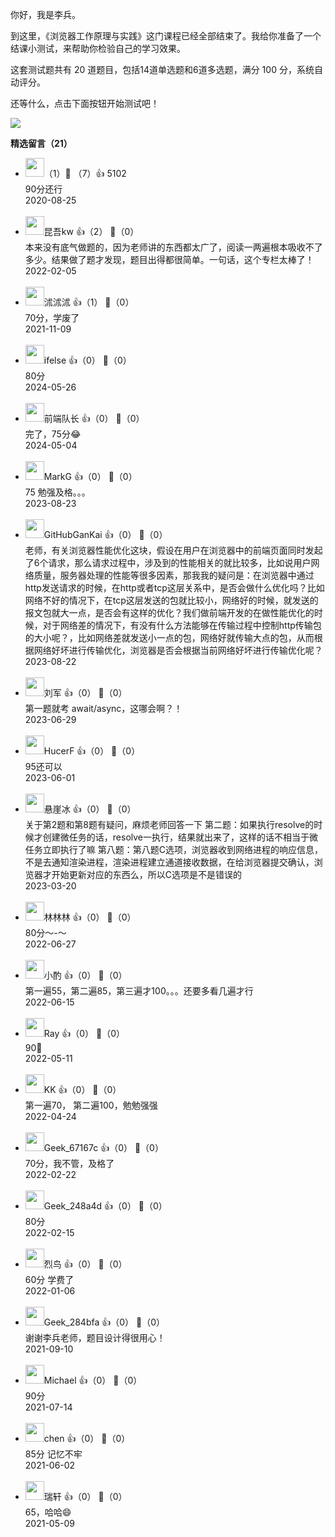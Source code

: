 你好，我是李兵。

到这里，《浏览器工作原理与实践》这门课程已经全部结束了。我给你准备了一个结课小测试，来帮助你检验自己的学习效果。

这套测试题共有 20 道题目，包括14道单选题和6道多选题，满分 100 分，系统自动评分。

还等什么，点击下面按钮开始测试吧！

[![](https://static001.geekbang.org/resource/image/28/a4/28d1be62669b4f3cc01c36466bf811a4.png?wh=1142%2A201)](http://time.geekbang.org/quiz/intro?act_id=197&exam_id=523)
<div><strong>精选留言（21）</strong></div><ul>
<li><img src="https://static001.geekbang.org/account/avatar/00/20/4b/b9/2449c7b7.jpg" width="30px"><span>‏5102</span> 👍（7） 💬（1）<div>90分还行</div>2020-08-25</li><br/><li><img src="https://static001.geekbang.org/account/avatar/00/22/6d/f8/bb6d1d99.jpg" width="30px"><span>昆吾kw</span> 👍（2） 💬（0）<div>本来没有底气做题的，因为老师讲的东西都太广了，阅读一两遍根本吸收不了多少。结果做了题才发现，题目出得都很简单。一句话，这个专栏太棒了！</div>2022-02-05</li><br/><li><img src="https://static001.geekbang.org/account/avatar/00/15/12/dc/d09d1afb.jpg" width="30px"><span>沭沭沭</span> 👍（1） 💬（0）<div>70分，学废了</div>2021-11-09</li><br/><li><img src="https://static001.geekbang.org/account/avatar/00/26/eb/d7/90391376.jpg" width="30px"><span>ifelse</span> 👍（0） 💬（0）<div>80分</div>2024-05-26</li><br/><li><img src="https://static001.geekbang.org/account/avatar/00/0f/cd/f6/3224464a.jpg" width="30px"><span>前端队长</span> 👍（0） 💬（0）<div>完了，75分😂</div>2024-05-04</li><br/><li><img src="https://static001.geekbang.org/account/avatar/00/38/16/9e/48621655.jpg" width="30px"><span>MarkG</span> 👍（0） 💬（0）<div>75 勉强及格。。。</div>2023-08-23</li><br/><li><img src="https://static001.geekbang.org/account/avatar/00/16/8a/e7/a6c603cf.jpg" width="30px"><span>GitHubGanKai</span> 👍（0） 💬（0）<div>老师，有关浏览器性能优化这块，假设在用户在浏览器中的前端页面同时发起了6个请求，那么请求过程中，涉及到的性能相关的就比较多，比如说用户网络质量，服务器处理的性能等很多因素，那我我的疑问是：在浏览器中通过http发送请求的时候，在http或者tcp这层关系中，是否会做什么优化吗？比如网络不好的情况下，在tcp这层发送的包就比较小，网络好的时候，就发送的报文包就大一点，是否会有这样的优化？我们做前端开发的在做性能优化的时候，对于网络差的情况下，有没有什么方法能够在传输过程中控制http传输包的大小呢？，比如网络差就发送小一点的包，网络好就传输大点的包，从而根据网络好坏进行传输优化，浏览器是否会根据当前网络好坏进行传输优化呢？</div>2023-08-22</li><br/><li><img src="https://static001.geekbang.org/account/avatar/00/14/f4/11/727ebf8d.jpg" width="30px"><span>刘军</span> 👍（0） 💬（0）<div>第一题就考 await&#47;async，这哪会啊？！</div>2023-06-29</li><br/><li><img src="https://static001.geekbang.org/account/avatar/00/1e/63/27/deefd03f.jpg" width="30px"><span>HucerF</span> 👍（0） 💬（0）<div>95还可以
</div>2023-06-01</li><br/><li><img src="https://static001.geekbang.org/account/avatar/00/15/bc/2a/1c69bb67.jpg" width="30px"><span>悬崖冰</span> 👍（0） 💬（0）<div>关于第2题和第8题有疑问，麻烦老师回答一下
第二题：如果执行resolve的时候才创建微任务的话，resolve一执行，结果就出来了，这样的话不相当于微任务立即执行了嘛
第八题：第八题C选项，浏览器收到网络进程的响应信息，不是去通知渲染进程，渲染进程建立通道接收数据，在给浏览器提交确认，浏览器才开始更新对应的东西么，所以C选项是不是错误的</div>2023-03-20</li><br/><li><img src="https://static001.geekbang.org/account/avatar/00/2b/b9/e5/74106dd1.jpg" width="30px"><span>林林林</span> 👍（0） 💬（0）<div>80分～-～</div>2022-06-27</li><br/><li><img src="https://static001.geekbang.org/account/avatar/00/15/16/c5/ea8456d9.jpg" width="30px"><span>小酌</span> 👍（0） 💬（0）<div>第一遍55，第二遍85，第三遍才100。。。还要多看几遍才行</div>2022-06-15</li><br/><li><img src="https://static001.geekbang.org/account/avatar/00/15/15/9e/75c74880.jpg" width="30px"><span>Ray</span> 👍（0） 💬（0）<div>90🥹</div>2022-05-11</li><br/><li><img src="https://static001.geekbang.org/account/avatar/00/12/d2/9f/32176b35.jpg" width="30px"><span>KK</span> 👍（0） 💬（0）<div>第一遍70， 第二遍100，勉勉强强</div>2022-04-24</li><br/><li><img src="https://static001.geekbang.org/account/avatar/00/2a/2d/a3/74e1a8fb.jpg" width="30px"><span>Geek_67167c</span> 👍（0） 💬（0）<div>70分，我不管，及格了</div>2022-02-22</li><br/><li><img src="http://thirdwx.qlogo.cn/mmopen/vi_32/wySd3hFFMRrUFOUn2SKwcLI58fOQZ4JqVo9RxU19bjILqEEib2pUwaQzhkQSMCq5AMGUYrdtPFMllKTFfBXXKWA/132" width="30px"><span>Geek_248a4d</span> 👍（0） 💬（0）<div>80分</div>2022-02-15</li><br/><li><img src="https://static001.geekbang.org/account/avatar/00/11/b3/72/8c6366aa.jpg" width="30px"><span>烈鸟</span> 👍（0） 💬（0）<div>60分 学费了</div>2022-01-06</li><br/><li><img src="" width="30px"><span>Geek_284bfa</span> 👍（0） 💬（0）<div>谢谢李兵老师，题目设计得很用心！</div>2021-09-10</li><br/><li><img src="https://static001.geekbang.org/account/avatar/00/18/87/a2/8f4c98d2.jpg" width="30px"><span>Michael</span> 👍（0） 💬（0）<div>90分</div>2021-07-14</li><br/><li><img src="https://static001.geekbang.org/account/avatar/00/27/3c/aa/ef7c7d14.jpg" width="30px"><span>chen</span> 👍（0） 💬（0）<div>85分 记忆不牢</div>2021-06-02</li><br/><li><img src="https://static001.geekbang.org/account/avatar/00/26/cd/46/bb3ed9c7.jpg" width="30px"><span>瑞轩</span> 👍（0） 💬（0）<div>65，哈哈😄</div>2021-05-09</li><br/>
</ul>